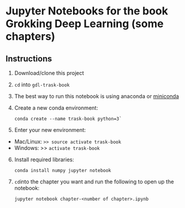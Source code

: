 # Jupyter Notebooks for the book Grokking Deep Learning (some chapters)

## Instructions

1. Download/clone this project
2. `cd` into `gdl-trask-book` 
3. The best way to run this notebook is using anaconda or [miniconda](https://conda.io/docs/install/quick.html)
4. Create a new conda environment:

    ```
    conda create --name trask-book python=3`
    ```
5. Enter your new environment:

  * Mac/Linux: `>> source activate trask-book`
  * Windows: >> `activate trask-book`
6. Install required libraries:
   
    ```
    conda install numpy jupyter notebook
    ```
7. `cd`into the chapter you want and run the following to open up the notebook:
   
    ```
    jupyter notebook chapter-<number of chapter>.ipynb
    ```